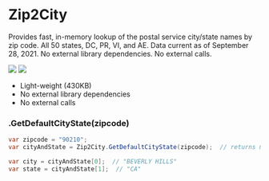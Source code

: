 # Zip2City
Provides fast, in-memory lookup of the postal service city/state names by zip code. All 50 states, DC, PR, VI, and AE. Data current as of September 28, 2021. No external library dependencies. No external calls.

[![](https://img.shields.io/nuget/v/Zip2City.svg)](https://www.nuget.org/packages/Zip2City/)
[![](https://img.shields.io/nuget/dt/Zip2City)](https://www.nuget.org/packages/Zip2City/)

* Light-weight (430KB)
* No external library dependencies
* No external calls

### .GetDefaultCityState(zipcode)
```csharp
var zipcode = "90210";
var cityAndState = Zip2City.GetDefaultCityState(zipcode);  // returns null when there's no data

var city = cityAndState[0];  // "BEVERLY HILLS"
var state = cityAndState[1];  // "CA"
```
